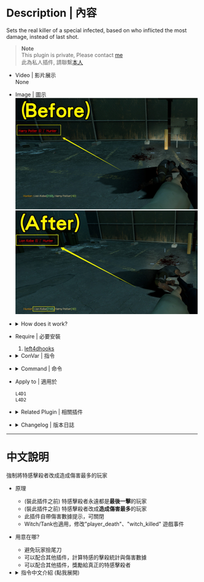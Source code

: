 
# Description | 內容
Sets the real killer of a special infected, based on who inflicted the most damage, instead of last shot.

> __Note__ <br/>
This plugin is private, Please contact [me](https://github.com/fbef0102/Game-Private_Plugin#私人插件列表-private-plugins-list)<br/>
此為私人插件, 請聯繫[本人](https://github.com/fbef0102/Game-Private_Plugin#私人插件列表-private-plugins-list)

* Video | 影片展示
<br/>None

* Image | 圖示
    <br/>![l4d2_kills_manager_1](image/l4d2_kills_manager_1.jpg)
    <br/>![l4d2_kills_manager_2](image/l4d2_kills_manager_2.jpg)

* <details><summary>How does it work?</summary>

    * (Before) The killer of a special infected is the survivor who did the last shot.
    * (After) Sets the real killer of a special infected, based on who inflicted the most damage
    * Apply to Witch/Tank also
    * Display damage
    * Support any other plugins that use "player_death", "witch_killed" event to receive the killer data
</details>

* Require | 必要安裝
    1. [left4dhooks](https://forums.alliedmods.net/showthread.php?t=321696)

* <details><summary>ConVar | 指令</summary>

    * cfg/sourcemod/l4d2_kills_manager.cfg
        ```php
        // Enable/Disable this plugin.
        l4d2_kills_manager_enable "1"

        // Kills modify mode. 0=Last-Shot based (Game Default), 1=Most Damage based.
        l4d2_kills_manager_modify_mode "1"

        // (L4D2) Sets the real killer of Which L4D2 SI death event?  2=SMOKER, 4=BOOMER, 8=HUNTER, 16=SPITTER, 32=JOCKEY, 64=CHARGER, 128=WITCH, 256=TANK (add numbers together, 510=ALL)
        l4d2_kills_manager_si "510"

        // (L4D1) Sets the real killer of Which L4D2 SI death event?  2=SMOKER, 4=BOOMER, 8=HUNTER, 16=WITCH, 32=TANK (add numbers together, 62=ALL)
        l4d2_kills_manager_si "510"

        // Type of statistics notification 0=Off, 1=CenterText, 2=HintBox, 3=Chat
        l4d2_kills_manager_stats_show_type "3"

        // (L4D2) Show damage statistics on which L4D2 SI death? 2=SMOKER, 4=BOOMER, 8=HUNTER, 16=SPITTER, 32=JOCKEY, 64=CHARGER, 128=WITCH, 256=TANK (add numbers together, 510=ALL)
        l4d2_kills_manager_stats_show_si "510"

        // (L4D1) Show damage statistics on which L4D1 SI death? 2=SMOKER, 4=BOOMER, 8=HUNTER, 16=WITCH, 32=TANK (add numbers together, 62=ALL)
        l4d2_kills_manager_stats_show_si "510"

        // Maximum amount of attackers shown in each statistic message. 0=All players
        l4d2_kills_manager_stats_max "0"
        ```
</details>

* <details><summary>Command | 命令</summary>
    
    None
</details>

* Apply to | 適用於
    ```
    L4D1
    L4D2
    ```

* <details><summary>Related Plugin | 相關插件</summary>

    1. [kills](https://github.com/fbef0102/L4D1_2-Plugins/tree/master/kills): Show statistics of surviviors (kill S.I, C.I. and FF)on round end
        * 擊殺殭屍與特殊感染者統計
    2. [l4d2_cs_kill_hud](https://github.com/fbef0102/L4D2-Plugins/tree/master/l4d2_cs_kill_hud): HUD with cs kill info list.
        * L4D2擊殺提示改成CS遊戲的擊殺列表
</details>    

* <details><summary>Changelog | 版本日誌</summary>

    * v1.0h (2024-3-20)
        * Require lef4dhooks
        * Remake code, convert code to latest syntax
        * Fix warnings when compiling on SourceMod 1.11.
        * Optimize code and improve performance
        * Support L4D1
        * Fixed weapon name error
        * Support any other plugins that use "player_death" event
        * Support witch and any other plugins that use "player_death", "witch_killed" event
        * Correct damages
        * Update cvars

    * v1.2.8
        * [Proaxel's fork](https://forums.alliedmods.net/showpost.php?p=2740687&postcount=39)

    * v1.2
        * [Original Plugin by axelnieves2012](https://forums.alliedmods.net/showthread.php?t=313827)
</details>

- - - -
# 中文說明
強制將特感擊殺者改成造成傷害最多的玩家

* 原理
    * (裝此插件之前) 特感擊殺者永遠都是**最後一擊**的玩家
    * (裝此插件之前) 特感擊殺者改成**造成傷害最多**的玩家
    * 此插件自帶傷害數據提示，可關閉
    * Witch/Tank也適用，修改"player_death"、"witch_killed" 遊戲事件

* 用意在哪?
    * 避免玩家撿尾刀
    * 可以配合其他插件，計算特感的擊殺統計與傷害數據
    * 可以配合其他插件，獎勵給真正的特感擊殺者

* <details><summary>指令中文介紹 (點我展開)</summary>

    * cfg/sourcemod/l4d2_kills_manager.cfg
        ```php
        // 0=關閉插件, 1=啟動插件
        l4d2_kills_manager_enable "1"

        // 擊殺者修改模式. 0=最後一擊的玩家 (遊戲預設), 1=造成傷害最多的玩家
        l4d2_kills_manager_modify_mode "1"

        // (L4D2) 修改哪些特感的擊殺者?  2=SMOKER, 4=BOOMER, 8=HUNTER, 16=SPITTER, 32=JOCKEY, 64=CHARGER, 128=WITCH, 256=TANK (請將數字相加, 510=全部)
        l4d2_kills_manager_si "510"

        // (L4D1) 修改哪些特感的擊殺者?  2=SMOKER, 4=BOOMER, 8=HUNTER, 16=WITCH, 32=TANK (請將數字相加, 510=全部)
        l4d2_kills_manager_si "510"

        // 傷害數據提示 0=Off, (0: 不提示, 1: 螢幕正中間, 2: 黑底白字框, 3: 聊天框)
        l4d2_kills_manager_stats_show_type "3"

        // (L4D2) 哪些特感死亡會提示傷害數據? 2=SMOKER, 4=BOOMER, 8=HUNTER, 16=SPITTER, 32=JOCKEY, 64=CHARGER, 128=WITCH, 256=TANK (請將數字相加, 510=全部)
        l4d2_kills_manager_stats_show_si "510"

        // (L4D1) 哪些特感死亡會提示傷害數據? 2=SMOKER, 4=BOOMER, 8=HUNTER, 16=WITCH, 32=TANK (請將數字相加, 510=全部)
        l4d2_kills_manager_stats_show_si "510"

        // 傷害數據顯示最多的玩家數量 0=顯示全部
        l4d2_kills_manager_stats_max "0"
        ```
</details>